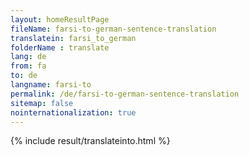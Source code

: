 ```yaml
---
layout: homeResultPage
fileName: farsi-to-german-sentence-translation
translatein: farsi_to_german
folderName : translate
lang: de
from: fa
to: de
langname: farsi-to
permalink: /de/farsi-to-german-sentence-translation
sitemap: false
nointernationalization: true
---
```

{% include result/translateinto.html %}

<script src="/js/result/translation.js" data-foldername="{{page.folderName}}" data-lang="{{page.lang}}"></script>
